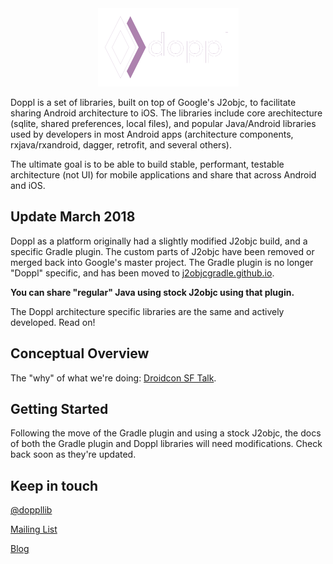 <center class="logoback">
    <img src="dopplslide.png" style="max-width: 225px;max-height: 125px"/>
</center>

Doppl is a set of libraries, built on top of Google's J2objc, to facilitate sharing
Android architecture to iOS. The libraries include core arechitecture (sqlite, shared preferences, local files),
and popular Java/Android libraries used by developers in most Android apps (architecture components, rxjava/rxandroid,
dagger, retrofit, and several others).

The ultimate goal is to be able to build stable, performant, testable architecture (not UI) for mobile applications and
share that across Android and iOS.

## Update March 2018

Doppl as a platform originally had a slightly modified J2objc build, and a specific Gradle plugin. The custom
parts of J2objc have been removed or merged back into Google's master project. The Gradle plugin is no longer
"Doppl" specific, and has been moved to [j2objcgradle.github.io](https://j2objcgradle.github.io/).

**You can share "regular" Java using stock J2objc using that plugin.**

The Doppl architecture specific libraries are the same and actively developed. Read on!

## Conceptual Overview

The "why" of what we're doing: [Droidcon SF Talk](https://www.youtube.com/watch?v=cfhLBDuImOM).

## Getting Started

Following the move of the Gradle plugin and using a stock J2objc, the docs of both
the Gradle plugin and Doppl libraries will need modifications. Check back soon as they're updated.

## Keep in touch

[@doppllib](https://twitter.com/doppllib)

[Mailing List](http://eepurl.com/b9Kzez)

[Blog](https://medium.com/doppl)
